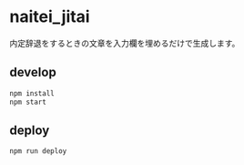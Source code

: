 # naitei_jitai

内定辞退をするときの文章を入力欄を埋めるだけで生成します。

## develop

```sh
npm install
npm start
```

## deploy

```sh
npm run deploy
```
